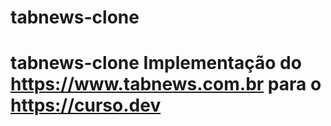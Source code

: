 # tabnews-clone
# tabnews-clone Implementação do https://www.tabnews.com.br para o https://curso.dev
